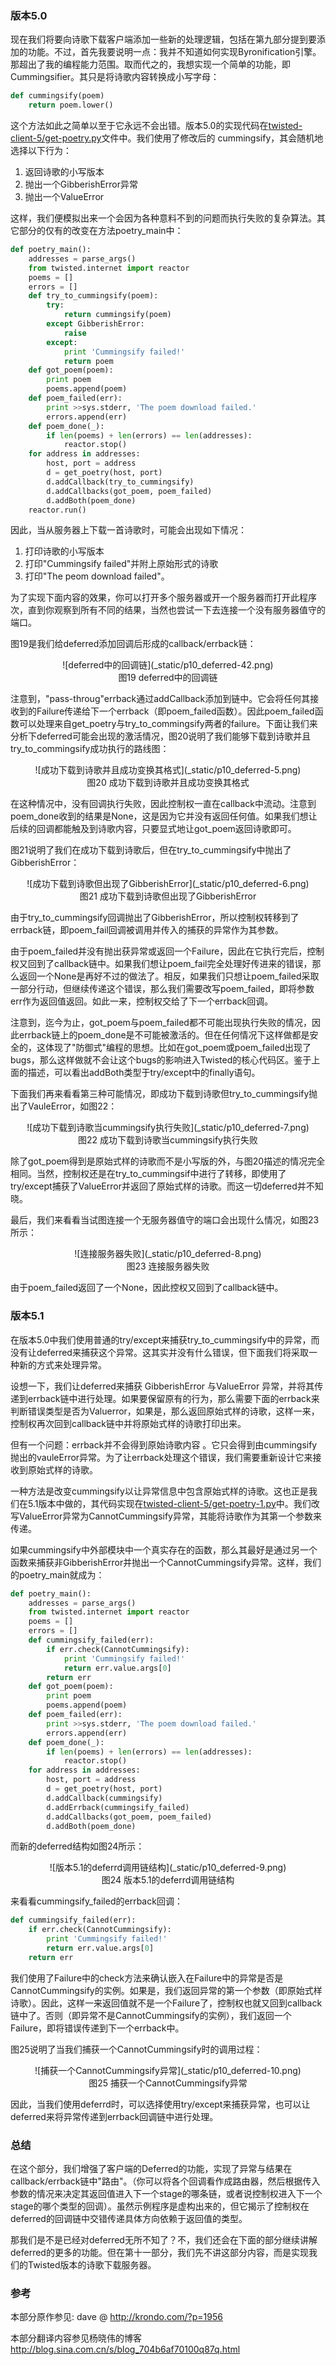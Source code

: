 ### 版本5.0

现在我们将要向诗歌下载客户端添加一些新的处理逻辑，包括在第九部分提到要添加的功能。不过，首先我要说明一点：我并不知道如何实现Byronification引擎。那超出了我的编程能力范围。取而代之的，我想实现一个简单的功能，即Cummingsifier。其只是将诗歌内容转换成小写字母：
```python
def cummingsify(poem)
    return poem.lower()
```
这个方法如此之简单以至于它永远不会出错。版本5.0的实现代码在[twisted-client-5/get-poetry.py](http://github.com/jdavisp3/twisted-intro/blob/master/twisted-client-5/get-poetry.py#L1)文件中。我们使用了修改后的 cummingsify，其会随机地选择以下行为：

1. 返回诗歌的小写版本
2. 抛出一个GibberishError异常
3. 抛出一个ValueError

这样，我们便模拟出来一个会因为各种意料不到的问题而执行失败的复杂算法。其它部分的仅有的改变在方法poetry_main中：
```python
def poetry_main():
    addresses = parse_args()
    from twisted.internet import reactor
    poems = []
    errors = []
    def try_to_cummingsify(poem):
        try:
            return cummingsify(poem)
        except GibberishError:
            raise
        except:
            print 'Cummingsify failed!'
            return poem
    def got_poem(poem):
        print poem
        poems.append(poem)
    def poem_failed(err):
        print >>sys.stderr, 'The poem download failed.'
        errors.append(err)
    def poem_done(_):
        if len(poems) + len(errors) == len(addresses):
            reactor.stop()
    for address in addresses:
        host, port = address
        d = get_poetry(host, port)
        d.addCallback(try_to_cummingsify)
        d.addCallbacks(got_poem, poem_failed)
        d.addBoth(poem_done)
    reactor.run()
```
因此，当从服务器上下载一首诗歌时，可能会出现如下情况：

1. 打印诗歌的小写版本
2. 打印"Cummingsify failed"并附上原始形式的诗歌
3. 打印"The peom download failed"。

为了实现下面内容的效果，你可以打开多个服务器或开一个服务器而打开此程序次，直到你观察到所有不同的结果，当然也尝试一下去连接一个没有服务器值守的端口。

图19是我们给deferred添加回调后形成的callback/errback链：

<center>![deferred中的回调链](_static/p10_deferred-42.png)</center>
<center>图19 deferred中的回调链</center>

注意到，"pass-throug"errback通过addCallback添加到链中。它会将任何其接收到的Failure传递给下一个errback（即poem_failed函数）。因此poem_failed函数可以处理来自get_poetry与try_to_commingsify两者的failure。下面让我们来分析下deferred可能会出现的激活情况，图20说明了我们能够下载到诗歌并且try_to_commingsify成功执行的路线图：

<center>![成功下载到诗歌并且成功变换其格式](_static/p10_deferred-5.png)</center>
<center>图20 成功下载到诗歌并且成功变换其格式</center>

在这种情况中，没有回调执行失败，因此控制权一直在callback中流动。注意到poem_done收到的结果是None，这是因为它并没有返回任何值。如果我们想让后续的回调都能触及到诗歌内容，只要显式地让got_poem返回诗歌即可。

图21说明了我们在成功下载到诗歌后，但在try_to_cummingsify中抛出了GibberishError：

<center>![成功下载到诗歌但出现了GibberishError](_static/p10_deferred-6.png)</center>
<center>图21 成功下载到诗歌但出现了GibberishError</center>

由于try_to_cummingsify回调抛出了GibberishError，所以控制权转移到了errback链，即poem_fail回调被调用并传入的捕获的异常作为其参数。

由于poem_failed并没有抛出获异常或返回一个Failure，因此在它执行完后，控制权又回到了callback链中。如果我们想让poem_fail完全处理好传进来的错误，那么返回一个None是再好不过的做法了。相反，如果我们只想让poem_failed采取一部分行动，但继续传递这个错误，那么我们需要改写poem_failed，即将参数err作为返回值返回。如此一来，控制权交给了下一个errback回调。

注意到，迄今为止，got_poem与poem_failed都不可能出现执行失败的情况，因此errback链上的poem_done是不可能被激活的。但在任何情况下这样做都是安全的，这体现了"防御式"编程的思想。比如在got_poem或poem_failed出现了bugs，那么这样做就不会让这个bugs的影响进入Twisted的核心代码区。鉴于上面的描述，可以看出addBoth类型于try/except中的finally语句。

下面我们再来看看第三种可能情况，即成功下载到诗歌但try_to_cummingsify抛出了VauleError，如图22：

<center>![成功下载到诗歌当cummingsify执行失败](_static/p10_deferred-7.png)</center>
<center>图22 成功下载到诗歌当cummingsify执行失败</center>

除了got_poem得到是原始式样的诗歌而不是小写版的外，与图20描述的情况完全相同。当然，控制权还是在try_to_cummingsif中进行了转移，即使用了try/except捕获了ValueError并返回了原始式样的诗歌。而这一切deferred并不知晓。

最后，我们来看看当试图连接一个无服务器值守的端口会出现什么情况，如图23所示：

<center>![连接服务器失败](_static/p10_deferred-8.png)</center>
<center>图23 连接服务器失败</center>

由于poem_failed返回了一个None，因此控权又回到了callback链中。

### 版本5.1

在版本5.0中我们使用普通的try/except来捕获try_to_cummingsify中的异常，而没有让deferred来捕获这个异常。这其实并没有什么错误，但下面我们将采取一种新的方式来处理异常。

设想一下，我们让deferred来捕获 GibberishError 与ValueError 异常，并将其传递到errback链中进行处理。如果要保留原有的行为，那么需要下面的errback来判断错误类型是否为Valuerror，如果是，那么返回原始式样的诗歌，这样一来，控制权再次回到callback链中并将原始式样的诗歌打印出来。

但有一个问题：errback并不会得到原始诗歌内容 。它只会得到由cummingsify抛出的vauleError异常。为了让errback处理这个错误，我们需要重新设计它来接收到原始式样的诗歌。

一种方法是改变cummingsify以让异常信息中包含原始式样的诗歌。这也正是我们在5.1版本中做的，其代码实现在[twisted-client-5/get-poetry-1.py](http://github.com/jdavisp3/twisted-intro/blob/master/twisted-client-5/get-poetry-1.py)中。我们改写ValueError异常为CannotCummingsify异常，其能将诗歌作为其第一个参数来传递。

如果cummingsify中外部模块中一个真实存在的函数，那么其最好是通过另一个函数来捕获非GibberishError并抛出一个CannotCummingsify异常。这样，我们的poetry_main就成为：
```python
def poetry_main():
    addresses = parse_args()
    from twisted.internet import reactor
    poems = []
    errors = []
    def cummingsify_failed(err):
        if err.check(CannotCummingsify):
            print 'Cummingsify failed!'
            return err.value.args[0]
        return err
    def got_poem(poem):
        print poem
        poems.append(poem)
    def poem_failed(err):
        print >>sys.stderr, 'The poem download failed.'
        errors.append(err)
    def poem_done(_):
        if len(poems) + len(errors) == len(addresses):
            reactor.stop()
    for address in addresses:
        host, port = address
        d = get_poetry(host, port)
        d.addCallback(cummingsify)
        d.addErrback(cummingsify_failed)
        d.addCallbacks(got_poem, poem_failed)
        d.addBoth(poem_done)
```
而新的deferred结构如图24所示：

<center>![版本5.1的deferrd调用链结构](_static/p10_deferred-9.png)</center>
<center>图24 版本5.1的deferrd调用链结构</center>

来看看cummingsify_failed的errback回调：
```python
def cummingsify_failed(err):
    if err.check(CannotCummingsify):
        print 'Cummingsify failed!'
        return err.value.args[0]
    return err
```
我们使用了Failure中的check方法来确认嵌入在Failure中的异常是否是CannotCummingsify的实例。如果是，我们返回异常的第一个参数（即原始式样诗歌）。因此，这样一来返回值就不是一个Failure了，控制权也就又回到callback链中了。否则（即异常不是CannotCummingsify的实例），我们返回一个Failure，即将错误传递到下一个errback中。

图25说明了当我们捕获一个CannotCummingsify时的调用过程：

<center>![捕获一个CannotCummingsify异常](_static/p10_deferred-10.png)</center>
<center>图25 捕获一个CannotCummingsify异常</center>

因此，当我们使用deferrd时，可以选择使用try/except来捕获异常，也可以让deferred来将异常传递到errback回调链中进行处理。

### 总结

在这个部分，我们增强了客户端的Deferred的功能，实现了异常与结果在callback/errback链中"路由"。（你可以将各个回调看作成路由器，然后根据传入参数的情况来决定其返回值进入下一个stage的哪条链，或者说控制权进入下一个stage的哪个类型的回调）。虽然示例程序是虚构出来的，但它揭示了控制权在deferred的回调链中交错传递具体方向依赖于返回值的类型。

那我们是不是已经对deferred无所不知了？不，我们还会在下面的部分继续讲解deferred的更多的功能。但在第十一部分，我们先不讲这部分内容，而是实现我们的Twisted版本的诗歌下载服务器。

### 参考

本部分原作参见: dave @ <http://krondo.com/?p=1956>

本部分翻译内容参见杨晓伟的博客 <http://blog.sina.com.cn/s/blog_704b6af70100q87q.html>
